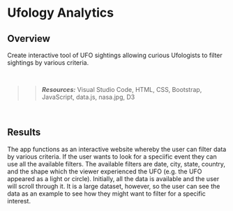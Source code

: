 # Ufology Analytics

## Overview

Create interactive tool of UFO sightings allowing curious Ufologists to filter sightings by various criteria.

<br>

>> ***Resources:*** Visual Studio Code, HTML, CSS, Bootstrap, JavaScript, data.js, nasa.jpg, D3

<br>

## Results

The app functions as an interactive website whereby the user can filter data by various criteria.  If the user wants to look for a speciific event they can use all the available filters.  The available filters are date, city, state, country, and the shape which the viewer experienced the UFO (e.g. the UFO appeared as a light or circle).  Initially, all the data is available and the user will scroll through it.  It is a large dataset, however, so the user can see the data as an example to see how they might want to filter for a specific interest.
